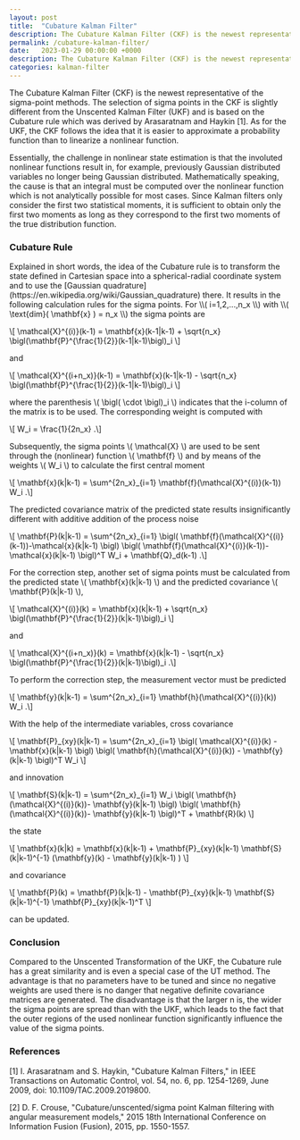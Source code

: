 ```yaml
---
layout: post
title:  "Cubature Kalman Filter"
description: The Cubature Kalman Filter (CKF) is the newest representative of the sigma-point methods and is based on the Cubature rule.
permalink: /cubature-kalman-filter/
date:   2023-01-29 00:00:00 +0000
description: The Cubature Kalman Filter (CKF) is the newest representative of the sigma-point methods.
categories: kalman-filter
---
```


The Cubature Kalman Filter (CKF) is the newest representative of the sigma-point methods.
The selection of sigma points in the CKF is slightly different from the Unscented Kalman Filter (UKF) and is based on the Cubature rule which was derived by Arasaratnam and Haykin [1].
As for the UKF, the CKF follows the idea that it is easier to approximate a probability function than to linearize a nonlinear function.

Essentially, the challenge in nonlinear state estimation is that the involuted nonlinear functions result in, for example, previously Gaussian distributed variables no longer being Gaussian distributed. Mathematically speaking, the cause is that an integral must be computed over the nonlinear function which is not analytically possible for most cases. Since Kalman filters only consider the first two statistical moments, it is sufficient to obtain only the first two moments as long as they correspond to the first two moments of the true distribution function.

<h3>Cubature Rule</h3>
Explained in short words, the idea of the Cubature rule is to transform the state defined in Cartesian space into a spherical-radial coordinate system and to use the [Gaussian quadrature](https://en.wikipedia.org/wiki/Gaussian_quadrature) there.
It results in the following calculation rules for the sigma points.
For \\( i=1,2,...,n_x \\) with \\( \text{dim}( \mathbf{x} ) = n_x \\) the sigma points are

\\[ \mathcal{X}^{(i)}(k-1) = \mathbf{x}(k-1\|k-1) + \sqrt{n_x} \bigl(\mathbf{P}^{\frac{1}{2}}(k-1\|k-1)\bigl)_i \\]

and

\\[ \mathcal{X}^{(i+n_x)}(k-1) = \mathbf{x}(k-1\|k-1) - \sqrt{n_x} \bigl(\mathbf{P}^{\frac{1}{2}}(k-1\|k-1)\bigl)_i \\]

where the parenthesis \\( \bigl( \cdot \bigl)_i \\) indicates that the i-column of the matrix is to be used. 
The corresponding weight is computed with

\\[ W_i = \frac{1}{2n_x} .\\] 

Subsequently, the sigma points \\( \mathcal{X} \\) are used to be sent through the (nonlinear) function \\( \mathbf{f} \\) and by means of the weights \\( W_i \\) to calculate the first central moment

\\[ \mathbf{x}(k\|k-1) = \sum^{2n_x}_{i=1} \mathbf{f}(\mathcal{X}^{(i)}(k-1)) W_i  .\\]

The predicted covariance matrix of the predicted state results insignificantly different with additive addition of the process noise

\\[ \mathbf{P}(k\|k-1) = \sum^{2n_x}_{i=1} \bigl( \mathbf{f}(\mathcal{X}^{(i)}(k-1))-\mathcal{x}(k\|k-1) \bigl) \bigl( \mathbf{f}(\mathcal{X}^{(i)}(k-1))-\mathcal{x}(k\|k-1) \bigl)^T W_i + \mathbf{Q}_d(k-1)  .\\]

For the correction step, another set of sigma points must be calculated from the predicted state \\( \mathbf{x}(k\|k-1) \\) and the predicted covariance \\( \mathbf{P}(k\|k-1) \\),

\\[ \mathcal{X}^{(i)}(k) = \mathbf{x}(k\|k-1) + \sqrt{n_x} \bigl(\mathbf{P}^{\frac{1}{2}}(k\|k-1)\bigl)_i \\]

and

\\[ \mathcal{X}^{(i+n_x)}(k) = \mathbf{x}(k\|k-1) - \sqrt{n_x} \bigl(\mathbf{P}^{\frac{1}{2}}(k\|k-1)\bigl)_i  .\\]

To perform the correction step, the measurement vector must be predicted

\\[ \mathbf{y}(k\|k-1) = \sum^{2n_x}_{i=1} \mathbf{h}(\mathcal{X}^{(i)}(k)) W_i  .\\]

With the help of the intermediate variables, cross covariance

\\[ \mathbf{P}\_{xy}(k\|k-1) = \sum^{2n_x}_{i=1} \bigl( \mathcal{X}^{(i)}(k) - \mathbf{x}(k\|k-1)  \bigl) \bigl( \mathbf{h}(\mathcal{X}^{(i)}(k)) - \mathbf{y}(k\|k-1)  \bigl)^T W_i  \\]

and innovation

\\[ \mathbf{S}(k\|k-1) = \sum^{2n_x}_{i=1} W_i \bigl( \mathbf{h}(\mathcal{X}^{(i)}(k))- \mathbf{y}(k\|k-1) \bigl) \bigl( \mathbf{h}(\mathcal{X}^{(i)}(k))- \mathbf{y}(k\|k-1) \bigl)^T + \mathbf{R}(k)  \\]

the state 

\\[ \mathbf{x}(k\|k) = \mathbf{x}(k\|k-1) + \mathbf{P}_{xy}(k\|k-1) \mathbf{S}(k\|k-1)^{-1} (\mathbf{y}(k) - \mathbf{y}(k\|k-1) ) \\]

and covariance 

\\[ \mathbf{P}(k) = \mathbf{P}(k\|k-1) - \mathbf{P}\_{xy}(k\|k-1)  \mathbf{S}(k\|k-1)^{-1} \mathbf{P}\_{xy}(k\|k-1)^T \\]

can be updated.

<h3>Conclusion</h3>
Compared to the Unscented Transformation of the UKF, the Cubature rule has a great similarity and is even a special case of the UT method.
The advantage is that no parameters have to be tuned and since no negative weights are used there is no danger that negative definite covariance matrices are generated.
The disadvantage is that the larger n is, the wider the sigma points are spread than with the UKF, which leads to the fact that the outer regions of the used nonlinear function significantly influence the value of the sigma points. 

<h3>References</h3>
[1] I. Arasaratnam and S. Haykin, "Cubature Kalman Filters," in IEEE Transactions on Automatic Control, vol. 54, no. 6, pp. 1254-1269, June 2009, doi: 10.1109/TAC.2009.2019800.

[2] D. F. Crouse, "Cubature/unscented/sigma point Kalman filtering with angular measurement models," 2015 18th International Conference on Information Fusion (Fusion), 2015, pp. 1550-1557.

[jekyll-docs]: https://jekyllrb.com/docs/home
[jekyll-gh]:   https://github.com/jekyll/jekyll
[jekyll-talk]: https://talk.jekyllrb.com/
